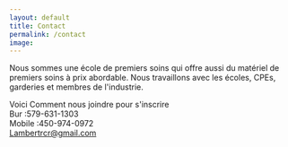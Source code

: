 ```yaml
---
layout: default
title: Contact
permalink: /contact
image:
---
```

Nous sommes une école de premiers soins qui offre aussi du matériel de premiers soins à prix abordable. Nous travaillons avec les écoles, CPEs, garderies et membres de l'industrie.  

Voici Comment nous joindre pour s'inscrire  
Bur :579-631-1303  
Mobile :450-974-0972  
Lambertrcr@gmail.com  
